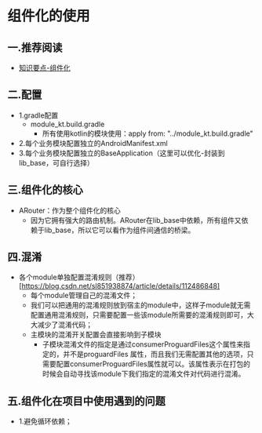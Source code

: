 # 组件化的使用

## 一.推荐阅读

+ [知识要点-组件化](https://www.yuque.com/xiaoyuer-p3kfo/ws9qpf/dpmsy0)

## 二.配置

+ 1.gradle配置
  + module_kt.build.gradle
    + 所有使用kotlin的模块使用：apply from: "../module_kt.build.gradle"
+ 2.每个业务模块配置独立的AndroidManifest.xml
+ 3.每个业务模块配置独立的BaseApplication（这里可以优化-封装到lib_base，可自行选择）

## 三.组件化的核心
+ ARouter：作为整个组件化的核心
  + 因为它拥有强大的路由机制。ARouter在lib_base中依赖，所有组件又依赖于lib_base，所以它可以看作为组件间通信的桥梁。
  
## 四.混淆
+ 各个module单独配置混淆规则（推荐）[https://blog.csdn.net/sl851938874/article/details/112486848]
  + 每个module管理自己的混淆文件；
  + 我们可以把通用的混淆规则放到宿主的module中，这样子module就无需配置通用混淆规则，只需要配置一些该module所需要的混淆规则即可，大大减少了混淆代码；
  + 主模块的混淆开关配置会直接影响到子模块
    + 子模块混淆文件的指定是通过consumerProguardFiles这个属性来指定的，并不是proguardFiles 属性，而且我们无需配置其他的选项，只需要配置consumerProguardFiles属性就可以。该属性表示在打包的时候会自动寻找该module下我们指定的混淆文件对代码进行混淆。

## 五.组件化在项目中使用遇到的问题
+ 1.避免循环依赖；

    
